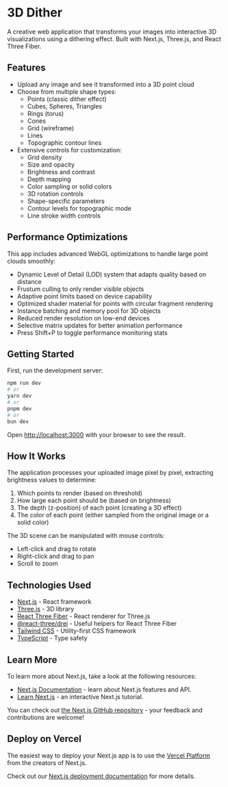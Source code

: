 # 3D Dither

A creative web application that transforms your images into interactive 3D visualizations using a dithering effect. Built with Next.js, Three.js, and React Three Fiber.

## Features

- Upload any image and see it transformed into a 3D point cloud
- Choose from multiple shape types:
  - Points (classic dither effect)
  - Cubes, Spheres, Triangles
  - Rings (torus)
  - Cones
  - Grid (wireframe)
  - Lines
  - Topographic contour lines
- Extensive controls for customization:
  - Grid density
  - Size and opacity
  - Brightness and contrast
  - Depth mapping
  - Color sampling or solid colors
  - 3D rotation controls
  - Shape-specific parameters
  - Contour levels for topographic mode
  - Line stroke width controls

## Performance Optimizations

This app includes advanced WebGL optimizations to handle large point clouds smoothly:

- Dynamic Level of Detail (LOD) system that adapts quality based on distance
- Frustum culling to only render visible objects
- Adaptive point limits based on device capability
- Optimized shader material for points with circular fragment rendering
- Instance batching and memory pool for 3D objects
- Reduced render resolution on low-end devices
- Selective matrix updates for better animation performance
- Press Shift+P to toggle performance monitoring stats

## Getting Started

First, run the development server:

```bash
npm run dev
# or
yarn dev
# or
pnpm dev
# or
bun dev
```

Open [http://localhost:3000](http://localhost:3000) with your browser to see the result.

## How It Works

The application processes your uploaded image pixel by pixel, extracting brightness values to determine:
1. Which points to render (based on threshold)
2. How large each point should be (based on brightness)
3. The depth (z-position) of each point (creating a 3D effect)
4. The color of each point (either sampled from the original image or a solid color)

The 3D scene can be manipulated with mouse controls:
- Left-click and drag to rotate
- Right-click and drag to pan
- Scroll to zoom

## Technologies Used

- [Next.js](https://nextjs.org/) - React framework
- [Three.js](https://threejs.org/) - 3D library
- [React Three Fiber](https://docs.pmnd.rs/react-three-fiber) - React renderer for Three.js
- [@react-three/drei](https://github.com/pmndrs/drei) - Useful helpers for React Three Fiber
- [Tailwind CSS](https://tailwindcss.com/) - Utility-first CSS framework
- [TypeScript](https://www.typescriptlang.org/) - Type safety

## Learn More

To learn more about Next.js, take a look at the following resources:

- [Next.js Documentation](https://nextjs.org/docs) - learn about Next.js features and API.
- [Learn Next.js](https://nextjs.org/learn) - an interactive Next.js tutorial.

You can check out [the Next.js GitHub repository](https://github.com/vercel/next.js) - your feedback and contributions are welcome!

## Deploy on Vercel

The easiest way to deploy your Next.js app is to use the [Vercel Platform](https://vercel.com/new?utm_medium=default-template&filter=next.js&utm_source=create-next-app&utm_campaign=create-next-app-readme) from the creators of Next.js.

Check out our [Next.js deployment documentation](https://nextjs.org/docs/app/building-your-application/deploying) for more details.

